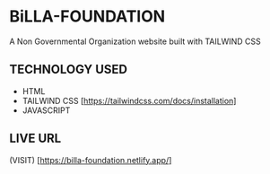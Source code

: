 # BiLLA-FOUNDATION
A Non Governmental Organization website built with TAILWIND CSS

## TECHNOLOGY USED
* HTML
* TAILWIND CSS [https://tailwindcss.com/docs/installation]
* JAVASCRIPT

## LIVE URL
(VISIT) [https://billa-foundation.netlify.app/]